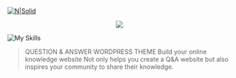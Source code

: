 [![N|Solid](https://www.enginethemes.com/wp-content/themes/et_home_new/img/logo-text.png)](https://qaengine.enginethemes.com/)

<p align="center">
  <a href="https://skillicons.dev">
    <img src="https://skillicons.dev/icons?i=git,kubernetes,docker,c,vim" />
  </a>
</p>

![My Skills](https://skillicons.dev/icons?i=php,js,css)

>QUESTION & ANSWER WORDPRESS THEME
Build your online knowledge website
Not only helps you create a Q&A website but also inspires your community to share their knowledge.
